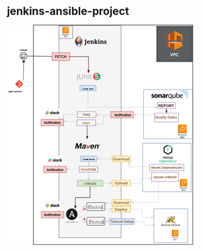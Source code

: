 # jenkins-ansible-project

![jenkins ansible project architecture](https://github.com/Ahmed-Daoudi/jenkins-ansible-project/blob/master/jenkins-ansible-architecture.png)
